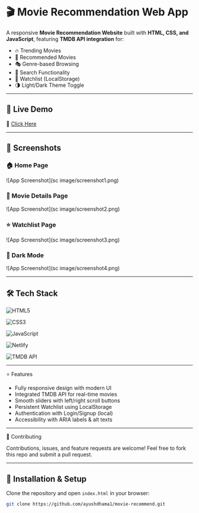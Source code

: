 # 🎬 Movie Recommendation Web App  

A responsive **Movie Recommendation Website** built with **HTML, CSS, and JavaScript**, featuring **TMDB API integration** for:  
- 🔥 Trending Movies  
- 🎯 Recommended Movies  
- 🎭 Genre-based Browsing  
- 🔎 Search Functionality  
- 📌 Watchlist (LocalStorage)  
- 🌗 Light/Dark Theme Toggle  

---

## 🚀 Live Demo  
🔗 [Click Here](https://movierecommendsite.netlify.app/)  

---

## 📸 Screenshots

### 🏠 Home Page
![App Screenshot](sc image/screenshot1.png)

### 🎥 Movie Details Page
![App Screenshot](sc image/screenshot2.png)

### ⭐ Watchlist Page
![App Screenshot](sc image/screenshot3.png)

### 🌙 Dark Mode
![App Screenshot](sc image/screenshot4.png)

---

## 🛠️ Tech Stack  

![HTML5](https://img.shields.io/badge/HTML5-orange?logo=html5&logoColor=white)

![CSS3](https://img.shields.io/badge/CSS3-blue?logo=css3&logoColor=white)

![JavaScript](https://img.shields.io/badge/JavaScript-yellow?logo=javascript&logoColor=black)

![Netlify](https://img.shields.io/badge/Netlify-black?logo=netlify&logoColor=00C7B7)

![TMDB API](https://img.shields.io/badge/TMDB%20API-green)

---

⭐ Features

- Fully responsive design with modern UI
- Integrated TMDB API for real-time movies
- Smooth sliders with left/right scroll buttons
- Persistent Watchlist using LocalStorage
- Authentication with Login/Signup (local)
- Accessibility with ARIA labels & alt texts

---

🤝 Contributing

Contributions, issues, and feature requests are welcome!
Feel free to fork this repo and submit a pull request.

---

## 📂 Installation & Setup  
Clone the repository and open `index.html` in your browser:  
```bash
git clone https://github.com/ayushdhama1/movie-recommend.git
